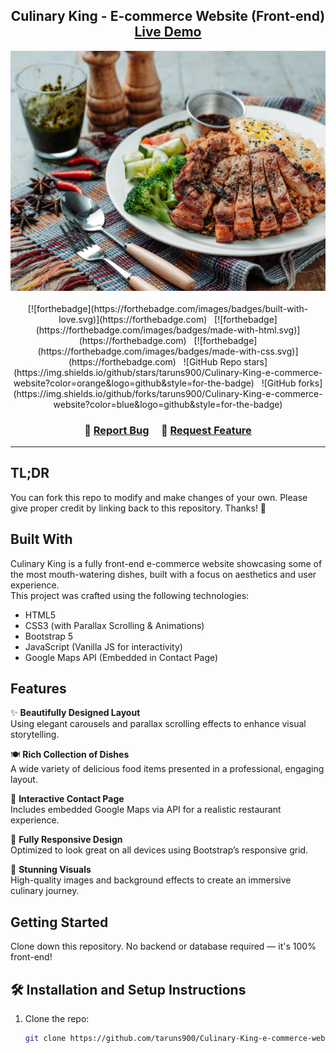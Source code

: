 <h2 align="center">
  Culinary King - E-commerce Website (Front-end)<br/>
  <a href="https://culinary-king-e-commerce-website-eight.vercel.app/" target="_blank">Live Demo</a>
</h2>

<div align="center">
  <img alt="Demo" src="./images/back.jpg" />
</div>

<br/>

<center>
  [![forthebadge](https://forthebadge.com/images/badges/built-with-love.svg)](https://forthebadge.com) &nbsp;
  [![forthebadge](https://forthebadge.com/images/badges/made-with-html.svg)](https://forthebadge.com) &nbsp;
  [![forthebadge](https://forthebadge.com/images/badges/made-with-css.svg)](https://forthebadge.com) &nbsp;
  ![GitHub Repo stars](https://img.shields.io/github/stars/taruns900/Culinary-King-e-commerce-website?color=orange&logo=github&style=for-the-badge) &nbsp;
  ![GitHub forks](https://img.shields.io/github/forks/taruns900/Culinary-King-e-commerce-website?color=blue&logo=github&style=for-the-badge)
</center>

<h3 align="center">
  🔹
  <a href="https://github.com/taruns900/Culinary-King-e-commerce-website/issues">Report Bug</a> &nbsp; &nbsp;
  🔹
  <a href="https://github.com/taruns900/Culinary-King-e-commerce-website/issues">Request Feature</a>
</h3>

---

## TL;DR

You can fork this repo to modify and make changes of your own. Please give proper credit by linking back to this repository. Thanks! 🙌

## Built With

Culinary King is a fully front-end e-commerce website showcasing some of the most mouth-watering dishes, built with a focus on aesthetics and user experience.<br/>
This project was crafted using the following technologies:

- HTML5
- CSS3 (with Parallax Scrolling & Animations)
- Bootstrap 5
- JavaScript (Vanilla JS for interactivity)
- Google Maps API (Embedded in Contact Page)

## Features

✨ **Beautifully Designed Layout**  
Using elegant carousels and parallax scrolling effects to enhance visual storytelling.

🍽️ **Rich Collection of Dishes**  
A wide variety of delicious food items presented in a professional, engaging layout.

📍 **Interactive Contact Page**  
Includes embedded Google Maps via API for a realistic restaurant experience.

📱 **Fully Responsive Design**  
Optimized to look great on all devices using Bootstrap’s responsive grid.

🎨 **Stunning Visuals**  
High-quality images and background effects to create an immersive culinary journey.

## Getting Started

Clone down this repository. No backend or database required — it's 100% front-end!

## 🛠 Installation and Setup Instructions

1. Clone the repo:
   ```bash
   git clone https://github.com/taruns900/Culinary-King-e-commerce-website.git
